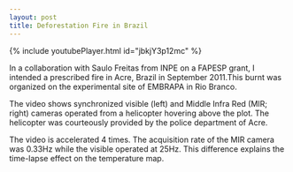 ```yaml
---
layout: post
title: Deforestation Fire in Brazil
---
```

{% include youtubePlayer.html id="jbkjY3p12mc" %}

In a collaboration with Saulo Freitas from INPE on a FAPESP grant, I intended a prescribed fire in Acre, Brazil in September 2011.This burnt was organized on the experimental site of EMBRAPA in Rio Branco.

The video shows synchronized visible (left) and Middle Infra Red (MIR; right) cameras operated from a helicopter hovering above the plot. The helicopter was courteously provided by the police department of Acre.

The video is accelerated 4 times. The acquisition rate of the MIR camera was 0.33Hz while the visible operated at 25Hz. This difference explains the time-lapse effect on the temperature map.
